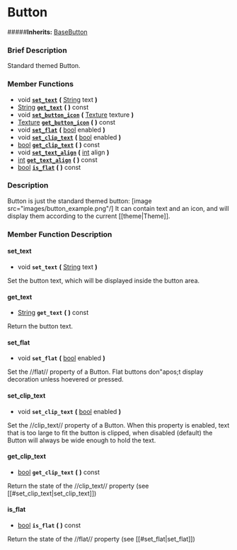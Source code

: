 #  Button  
#####**Inherits:** [BaseButton](class_basebutton)

###  Brief Description  
Standard themed Button.

###  Member Functions 
  * void  **[`set_text`](#set_text)**  **(** [String](class_string) text  **)**
  * [String](class_string)  **[`get_text`](#get_text)**  **(** **)** const
  * void  **[`set_button_icon`](#set_button_icon)**  **(** [Texture](class_texture) texture  **)**
  * [Texture](class_texture)  **[`get_button_icon`](#get_button_icon)**  **(** **)** const
  * void  **[`set_flat`](#set_flat)**  **(** [bool](class_bool) enabled  **)**
  * void  **[`set_clip_text`](#set_clip_text)**  **(** [bool](class_bool) enabled  **)**
  * [bool](class_bool)  **[`get_clip_text`](#get_clip_text)**  **(** **)** const
  * void  **[`set_text_align`](#set_text_align)**  **(** [int](class_int) align  **)**
  * [int](class_int)  **[`get_text_align`](#get_text_align)**  **(** **)** const
  * [bool](class_bool)  **[`is_flat`](#is_flat)**  **(** **)** const

###  Description  
Button is just the standard themed button: [image src="images/button_example.png"/] It can contain text and an icon, and will display them according to the current [[theme|Theme]].

###  Member Function Description  

#### <a name="set_text">set_text</a>
  * void  **`set_text`**  **(** [String](class_string) text  **)**

Set the button text, which will be displayed inside the button area.

#### <a name="get_text">get_text</a>
  * [String](class_string)  **`get_text`**  **(** **)** const

Return the button text.

#### <a name="set_flat">set_flat</a>
  * void  **`set_flat`**  **(** [bool](class_bool) enabled  **)**

Set the //flat// property of a Button. Flat buttons don"apos;t display decoration unless hoevered or pressed.

#### <a name="set_clip_text">set_clip_text</a>
  * void  **`set_clip_text`**  **(** [bool](class_bool) enabled  **)**

Set the //clip_text// property of a Button. When this property is enabled, text that is too large to fit the button is clipped, when disabled (default) the Button will always be wide enough to hold the text.

#### <a name="get_clip_text">get_clip_text</a>
  * [bool](class_bool)  **`get_clip_text`**  **(** **)** const

Return the state of the //clip_text// property (see [[#set_clip_text|set_clip_text]])

#### <a name="is_flat">is_flat</a>
  * [bool](class_bool)  **`is_flat`**  **(** **)** const

Return the state of the //flat// property (see [[#set_flat|set_flat]])
